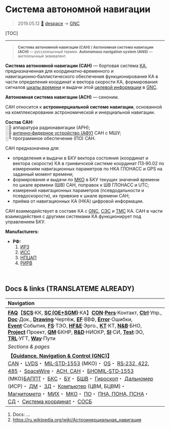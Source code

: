 # Система автономной навигации
> 2019.05.12 [🚀](../index/index.md) [despace](index.md) → [GNC](gnc.md)

[TOC]

---

> <small>**Система автономной навигации (САН) / Автономная система навигации (АСН)** — русскоязычный термин. **Autonomous navigation system (ANS)** — англоязычный эквивалент.</small>

**Система автономной навигации (САН)** — бортовая система [КА](sc.md), предназначенная для координатно‑временного и навигационно‑баллистического обеспечения функционирования КА в части определения координат и вектора скорости КА, формирования сигналов [шкалы времени](time.md) и выдачи этой [целевой информации](info.md) в [GNC](gnc.md).

**Автономная система навигации (АСН)** — синоним.

САН относится к **астроинерциальной системе навигации**, основанной на комплексировании астрономической и инерциальной навигации.

**Состав САН:**  
░╟ аппаратура радионавигации (АРН);  
░╟ [антенно‑фидерное устройство (АФУ)](afdev.md) САН с МШУ;  
░╙ программное обеспечение (ПО) САН.

САН предназначена для:

   - определения и выдачи в БКУ вектора состояния (координат и вектора скорости) КА в гринвичской системе координат ПЗ‑90.02 по измерениям навигационных параметров по НКА ГЛОНАСС и GPS на заданный момент времени;
   - формирования и выдачи по [МКО](mil_std_1553.md) в БКУ текущих значений времени по шкале времени (ШВ) САН, поправок к ШВ ГЛОНАСС и UTC;
   - измерений навигационных параметров (псевдодальности и псевдоскорости), их привязке к шкале времени САН;
   - приёма от навигационных КА (НКА) цифровой информации.

САН взаимодействует в составе КА с [GNC](gnc.md), [СЭС](sps.md) и [ТМС](tms.md) КА. САН в части взаимодействия с другими системами КА функционирует под управлением БКУ.

**Manufacturers:**

   - **РФ:**
      1. [ИРЗ](contact/irz.md)
      1. [ИСС](contact/iss_r.md)
      1. [НПЦАП](contact/npcap.md)
      1. [РИРВ](рирв.md)



<p style="page-break-after:always"> </p>

## Docs & links (TRANSLATEME ALREADY)
|Navigation|
|:-|
|**[FAQ](faq.md)**【**[SCS](scs.md)**·КК, **[SC (OE+SGM)](sc.md)**·КА】**[CON](contact.md)·[Pers](person.md)**·Контакт, **[Ctrl](control.md)**·Упр., **[Doc](doc.md)**·Док., **[Drawing](drawing.md)**·Чертёж, **[EF](ef.md)**·ВВФ, **[Error](error.md)**·Ошибки, **[Event](event.md)**·События, **[FS](fs.md)**·ТЭО, **[HF&E](hfe.md)**·Эрго., **[KT](kt.md)**·КТ, **[N&B](nnb.md)**·БНО, **[Project](project.md)**·Проект, **[QM](qm.md)**·БКНР, **[R&D](rnd.md)**·НИОКР, **[SI](si.md)**·СИ, **[Test](test.md)**·ЭО, **[TRL](trl.md)**·УГТ, **[Way](way.md)**·Пути|
|*Sections & pages*|
|**【[Guidance, Navigation & Control (GNC)](gnc.md)】**<br> [CAN](can.md)・ [LVDS](lvds.md)・ [MIL‑STD‑1553](mil_std_1553.md) (МКО)・ [OS](os.md)・ [RS‑232, 422, 485](rs_xxx.md)・ [SpaceWire](spacewire.md)・ [АСН, САН](ans.md)・ [БНО](nnb.md)[MIL‑STD‑1553](mil_std_1553.md) (МКО)[БАППТ](eas.md)・ [БКС](cable.md)・ [БУ](eas.md)・ [БШВ](time.md)・ [Гироскоп](iu.md)・ [Дальномер](doppler.md) (ИСР)・ [ДМ](iu.md)・ [ЗД](sensor.md)・ [Компьютер](obc.md) (ЦВМ, БЦВМ)・ [Магнитометр](sensor.md)・ [МИХ](mic.md)・ [МКО](mil_std_1553.md)・ [ПО](soft.md)・ [ПНА, ПОНА, ПСНА](devd.md)・ [СД](sensor.md)・ [Система координат](coord_sys.md)・ [СОСБ](devd.md)|

   1. Docs: …
   1. <https://ru.wikipedia.org/wiki/Астроинерциальная_навигация>

